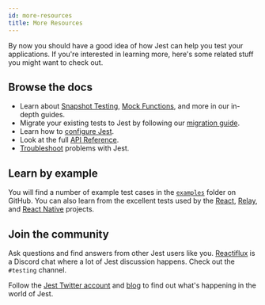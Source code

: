 ```yaml
---
id: more-resources
title: More Resources
---
```


By now you should have a good idea of how Jest can help you test your applications. If you're interested in learning more, here's some related stuff you might want to check out.

## Browse the docs

- Learn about [Snapshot Testing](SnapshotTesting.md), [Mock Functions](MockFunctions.md), and more in our in-depth guides.
- Migrate your existing tests to Jest by following our [migration guide](MigrationGuide.md).
- Learn how to [configure Jest](Configuration.md).
- Look at the full [API Reference](GlobalAPI.md).
- [Troubleshoot](Troubleshooting.md) problems with Jest.

## Learn by example

You will find a number of example test cases in the [`examples`](https://github.com/jestjs/jest/tree/main/examples) folder on GitHub. You can also learn from the excellent tests used by the [React](https://github.com/facebook/react/tree/main/packages/react/src/__tests__), [Relay](https://github.com/facebook/relay/tree/main/packages/react-relay/__tests__), and [React Native](https://github.com/facebook/react-native/tree/main/Libraries/Animated/__tests__) projects.

## Join the community

Ask questions and find answers from other Jest users like you. [Reactiflux](https://discord.gg/j6FKKQQrW9) is a Discord chat where a lot of Jest discussion happens. Check out the `#testing` channel.

Follow the [Jest Twitter account](https://twitter.com/jestjs_) and [blog](/blog/) to find out what's happening in the world of Jest.
